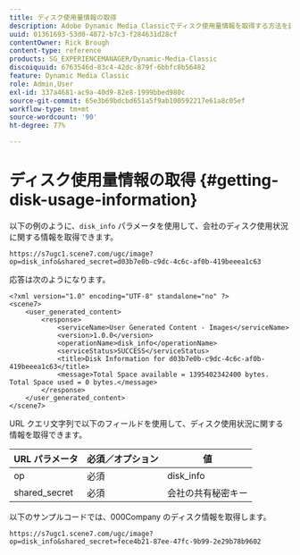 ```yaml
---
title: ディスク使用量情報の取得
description: Adobe Dynamic Media Classicでディスク使用量情報を取得する方法を説明します。
uuid: 01361693-53d0-4072-b7c3-f284631d28cf
contentOwner: Rick Brough
content-type: reference
products: SG_EXPERIENCEMANAGER/Dynamic-Media-Classic
discoiquuid: 6763546d-83c4-42dc-879f-6bbfc8b56482
feature: Dynamic Media Classic
role: Admin,User
exl-id: 337a4681-ac9a-40d9-82e8-1999bbed980c
source-git-commit: 65e3b69bdcbd651a5f9ab100592217e61a8c05ef
workflow-type: tm+mt
source-wordcount: '90'
ht-degree: 77%

---
```


# ディスク使用量情報の取得 {#getting-disk-usage-information}

以下の例のように、`disk_info` パラメータを使用して、会社のディスク使用状況に関する情報を取得できます。

```as3
https://s7ugc1.scene7.com/ugc/image?op=disk_info&shared_secret=d03b7e0b-c9dc-4c6c-af0b-419beeea1c63
```

応答は次のようになります。

```as3
<?xml version="1.0" encoding="UTF-8" standalone="no" ?> 
<scene7> 
    <user_generated_content> 
        <response> 
            <serviceName>User Generated Content - Images</serviceName> 
            <version>1.0.0</version> 
            <operationName>disk_info</operationName> 
            <serviceStatus>SUCCESS</serviceStatus> 
            <title>Disk Information for d03b7e0b-c9dc-4c6c-af0b-419beeea1c63</title> 
            <message>Total Space available = 1395402342400 bytes. Total Space used = 0 bytes.</message> 
        </response> 
    </user_generated_content> 
</scene7>
```

URL クエリ文字列で以下のフィールドを使用して、ディスク使用状況に関する情報を取得できます。

| URL パラメータ | 必須／オプション | 値 |
| --- | --- | --- |
| op | 必須 | disk_info |
| shared_secret | 必須 | 会社の共有秘密キー |

以下のサンプルコードでは、000Company のディスク情報を取得します。

```as3
https://s7ugc1.scene7.com/ugc/image?op=disk_info&shared_secret=fece4b21-87ee-47fc-9b99-2e29b78b9602
```
